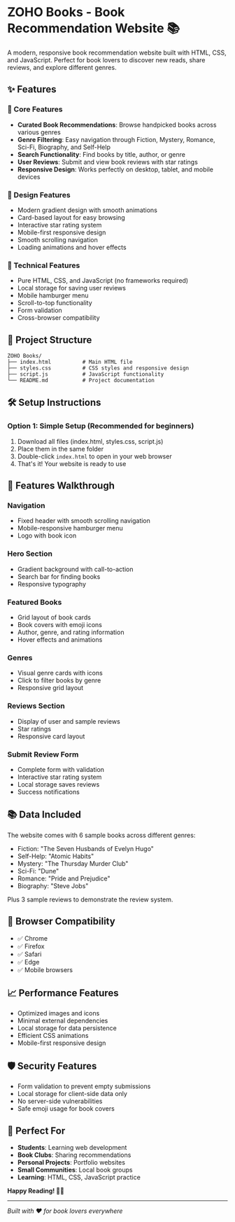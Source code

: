 # ZOHO Books - Book Recommendation Website 📚

A modern, responsive book recommendation website built with HTML, CSS, and JavaScript. Perfect for book lovers to discover new reads, share reviews, and explore different genres.

## ✨ Features

### 🎯 Core Features
- **Curated Book Recommendations**: Browse handpicked books across various genres
- **Genre Filtering**: Easy navigation through Fiction, Mystery, Romance, Sci-Fi, Biography, and Self-Help
- **Search Functionality**: Find books by title, author, or genre
- **User Reviews**: Submit and view book reviews with star ratings
- **Responsive Design**: Works perfectly on desktop, tablet, and mobile devices

### 🎨 Design Features
- Modern gradient design with smooth animations
- Card-based layout for easy browsing
- Interactive star rating system
- Mobile-first responsive design
- Smooth scrolling navigation
- Loading animations and hover effects

### 🚀 Technical Features
- Pure HTML, CSS, and JavaScript (no frameworks required)
- Local storage for saving user reviews
- Mobile hamburger menu
- Scroll-to-top functionality
- Form validation
- Cross-browser compatibility

## 📁 Project Structure

```
ZOHO Books/
├── index.html          # Main HTML file
├── styles.css          # CSS styles and responsive design
├── script.js           # JavaScript functionality
└── README.md           # Project documentation
```

## 🛠️ Setup Instructions

### Option 1: Simple Setup (Recommended for beginners)
1. Download all files (index.html, styles.css, script.js)
2. Place them in the same folder
3. Double-click `index.html` to open in your web browser
4. That's it! Your website is ready to use

## 📱 Features Walkthrough

### Navigation
- Fixed header with smooth scrolling navigation
- Mobile-responsive hamburger menu
- Logo with book icon

### Hero Section
- Gradient background with call-to-action
- Search bar for finding books
- Responsive typography

### Featured Books
- Grid layout of book cards
- Book covers with emoji icons
- Author, genre, and rating information
- Hover effects and animations

### Genres
- Visual genre cards with icons
- Click to filter books by genre
- Responsive grid layout

### Reviews Section
- Display of user and sample reviews
- Star ratings
- Responsive card layout

### Submit Review Form
- Complete form with validation
- Interactive star rating system
- Local storage saves reviews
- Success notifications

## 📚 Data Included

The website comes with 6 sample books across different genres:
- Fiction: "The Seven Husbands of Evelyn Hugo"
- Self-Help: "Atomic Habits" 
- Mystery: "The Thursday Murder Club"
- Sci-Fi: "Dune"
- Romance: "Pride and Prejudice"
- Biography: "Steve Jobs"

Plus 3 sample reviews to demonstrate the review system.

## 🔧 Browser Compatibility

- ✅ Chrome 
- ✅ Firefox
- ✅ Safari
- ✅ Edge
- ✅ Mobile browsers

## 📈 Performance Features

- Optimized images and icons
- Minimal external dependencies
- Local storage for data persistence
- Efficient CSS animations
- Mobile-first responsive design

## 🛡️ Security Features

- Form validation to prevent empty submissions
- Local storage for client-side data only
- No server-side vulnerabilities
- Safe emoji usage for book covers

## 🎯 Perfect For

- **Students**: Learning web development
- **Book Clubs**: Sharing recommendations
- **Personal Projects**: Portfolio websites
- **Small Communities**: Local book groups
- **Learning**: HTML, CSS, JavaScript practice

**Happy Reading! 📖✨**

---

*Built with ❤️ for book lovers everywhere*

